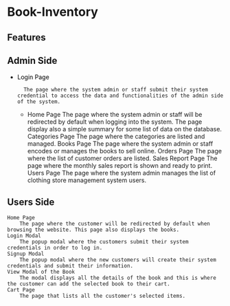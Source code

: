 # Book-Inventory
## Features
## Admin Side
     
- <a href="#" title="#" style="background-color:#FFFFFF;color:#000000;text-decoration:none">Login Page</a>

        The page where the system admin or staff submit their system credential to access the data and functionalities of the admin side of the system.
    - Home Page
        The page where the system admin or staff will be redirected by default when logging into the system. The page display also a simple summary for some list of data on the database.
    Categories Page
        The page where the categories are listed and managed.
    Books Page
        The page where the system admin or staff encodes or manages the books to sell online.
    Orders Page
        The page where the list of customer orders are listed.
    Sales Report Page
        The page where the monthly sales report is shown and ready to print.
    Users Page
        The page where the system admin manages the list of clothing store management system users.​​​​​​​

## Users Side

    Home Page
        The page where the customer will be redirected by default when browsing the website. This page also displays the books.
    Login Modal
        The popup modal where the customers submit their system credentials in order to log in.
    Signup Modal
        The popup modal where the new customers will create their system credentials and submit their information.
    View Modal of the Book
        The modal displays all the details of the book and this is where the customer can add the selected book to their cart.
    Cart Page
        The page that lists all the customer's selected items.
